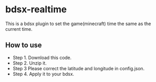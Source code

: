 # bdsx-realtime
This is a bdsx plugin to set the game(minecraft) time the same as the current time.

## How to use
- Step 1. Download this code.
- Step 2. Unzip it.
- Step 3  Please correct the latitude and longitude in config.json.
- Step 4. Apply it to your bdsx.
